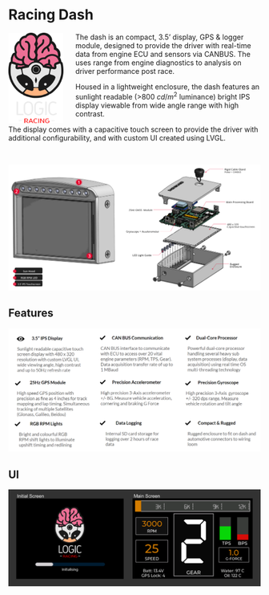 # Racing Dash

<img style="margin-right: 1.5rem" align="left" width="110" src="images/img_logo.png" />

The dash is an compact, 3.5’ display, GPS & logger module, designed to provide the driver with real-time data from engine ECU and sensors via CANBUS. The uses range from engine diagnostics to analysis on driver performance post race.

Housed in a lightweight enclosure, the dash features an sunlight readable (>800 $cd/m^2$ luminance) bright IPS display viewable from wide angle range with high contrast.

The display comes with a capacitive touch screen to provide the driver with additional configurability, and with custom UI created using LVGL.

&nbsp;

<img src="images/img_annotation.PNG" alt="features" width="800"/>

## Features

<img src="images/img_features.PNG" alt="features" width="800"/>

## UI

<img src="images/img_screens.png" alt="screens" width="800"/>
